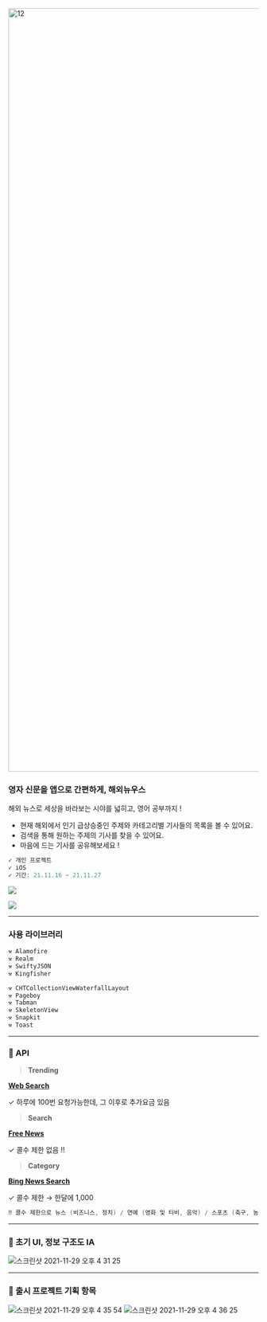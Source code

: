 
<img width="1534" alt="12" src="https://user-images.githubusercontent.com/74236080/143826875-c12c807d-0b03-4c25-8e97-38b79119164d.png">


### 영자 신문을 앱으로 간편하게, 해외뉴우스

해외 뉴스로 세상을 바라보는 시야를 넓히고, 영어 공부까지 !

- 현재 해외에서 인기 급상승중인 주제와 카테고리별 기사들의 목록을 볼 수 있어요.
- 검색을 통해 원하는 주제의 기사를 찾을 수 있어요.
- 마음에 드는 기사를 공유해보세요 !

```swift
✓ 개인 프로젝트
✓ iOS
✓ 기간: 21.11.16 ~ 21.11.27
```
 
<a href="https://www.notion.so/912caceec73d480982e656c018594c7d" target="_blank">
    <img src="https://img.shields.io/badge/Notion-000000?style=flat-square&logo=Notion&logoColor=white"/></a>

<a href="https://apps.apple.com/kr/app/%ED%95%B4%EC%99%B8%EB%89%B4%EC%9A%B0%EC%8A%A4/id1596846397
"><img src="https://www.atrinh.com/list/images/download.svg"></a>


--- 

### 사용 라이브러리

```swift
⚒ Alamofire
⚒ Realm
⚒ SwiftyJSON
⚒ Kingfisher

⚒ CHTCollectionViewWaterfallLayout
⚒ Pageboy
⚒ Tabman
⚒ SkeletonView
⚒ Snapkit
⚒ Toast
```
---

### 📌  API

> **Trending**
> 

**[Web Search](https://rapidapi.com/contextualwebsearch/api/web-search/)**

✓ 하루에 100번 요청가능한데, 그 이후로 추가요금 있음



> **Search**
> 

**[Free News](https://rapidapi.com/newscatcher-api-newscatcher-api-default/api/free-news/)**

✓ 콜수 제한 없음 !!



> **Category**
> 

**[Bing News Search](https://rapidapi.com/microsoft-azure-org-microsoft-cognitive-services/api/bing-news-search1/)**

✓ 콜수 제한 → 한달에 1,000

```swift
‼️ 콜수 제한으로 뉴스 (비즈니스, 정치) / 연예 (영화 및 티비, 음악) / 스포츠 (축구, 농구, 야구) / 테크놀로지 (테크, 과학)만 제공
```
---


### 📌  초기 UI, 정보 구조도 IA

![스크린샷 2021-11-29 오후 4 31 25](https://user-images.githubusercontent.com/74236080/143826251-c4894ed3-3b15-4a57-a4c4-b4615016cc5b.png)


---

### 📌  출시 프로젝트 기획 항목


![스크린샷 2021-11-29 오후 4 35 54](https://user-images.githubusercontent.com/74236080/143828766-ab66aeb8-9222-437d-9859-6bdbda7cf020.png)
![스크린샷 2021-11-29 오후 4 36 25](https://user-images.githubusercontent.com/74236080/143828775-3d7f08a4-8a97-44df-b8e3-d1b83a8a6cb2.png)


